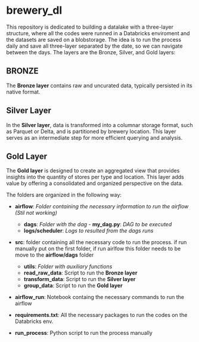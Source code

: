 # brewery_dl

This repository is dedicated to building a datalake with a three-layer structure, where all the codes were runned in a Databricks enviroment and the datasets are saved on a blobstorage.
The idea is to run the process daily and save all three-layer separated by the date, so we can navigate between the days.
The layers are the Bronze, Silver, and Gold layers:

## **BRONZE**
The **Bronze layer** contains raw and uncurated data, typically persisted in its native format.

## **Silver Layer**
In the **Silver layer**, data is transformed into a columnar storage format, such as Parquet or Delta, and is partitioned by brewery location. This layer serves as an intermediate step for more efficient querying and analysis.

## **Gold Layer**
The **Gold layer** is designed to create an aggregated view that provides insights into the quantity of stores per type and location. This layer adds value by offering a consolidated and organized perspective on the data.

The folders are organized in the following way:

- **airflow**: *Folder containing the necessary information to run the airflow (Stil not working)*
    - **dags**: *Folder with the dag*
           - **my_dag.py**: *DAG to be executed*
    - **logs/scheduler**: *Logs to resulted from the dags runs*
  
- **src**: folder containing all the necessary code to run the process. if run manually put on the first folder, if run airlfow this folder needs to be move to the **airflow/dags** folder
    - **utils**: *Folder with auxiliary functions*
    - **read_raw_data**: Script to run the **Bronze layer**
    - **transform_data**: Script to run the **Silver layer**
    - **group_data**: Script to run the **Gold layer**

- **airflow_run**: Notebook containg the necessary commands to run the airflow

- **requirements.txt**: All the necessary packages to run the codes on the Databricks env.

- **run_process**: Python script to run the process manually
